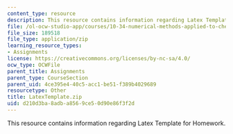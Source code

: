 ```yaml
---
content_type: resource
description: This resource contains information regarding Latex Template for Homework.
file: /ol-ocw-studio-app/courses/10-34-numerical-methods-applied-to-chemical-engineering-fall-2015/d210d3ba8adba8569ce50d90e86f3f2d_LatexTemplate.zip
file_size: 189518
file_type: application/zip
learning_resource_types:
- Assignments
license: https://creativecommons.org/licenses/by-nc-sa/4.0/
ocw_type: OCWFile
parent_title: Assignments
parent_type: CourseSection
parent_uid: 4ce395e4-40c5-acc1-be51-f389b4029689
resourcetype: Other
title: LatexTemplate.zip
uid: d210d3ba-8adb-a856-9ce5-0d90e86f3f2d
---
```

This resource contains information regarding Latex Template for Homework.